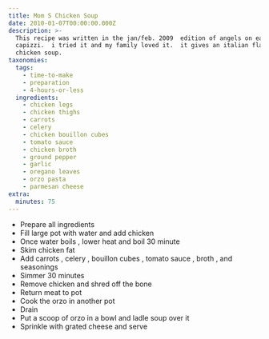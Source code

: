 ```yaml
---
title: Mom S Chicken Soup
date: 2010-01-07T00:00:00.000Z
description: >-
  This recipe was written in the jan/feb. 2009  edition of angels on earth by jo
  capizzi.  i tried it and my family loved it.  it gives an italian flavor to
  chicken soup.
taxonomies:
  tags:
    - time-to-make
    - preparation
    - 4-hours-or-less
  ingredients:
    - chicken legs
    - chicken thighs
    - carrots
    - celery
    - chicken bouillon cubes
    - tomato sauce
    - chicken broth
    - ground pepper
    - garlic
    - oregano leaves
    - orzo pasta
    - parmesan cheese
extra:
  minutes: 75
---
```

 - Prepare all ingredients
 - Fill large pot with water and add chicken
 - Once water boils , lower heat and boil 30 minute
 - Skim chicken fat
 - Add carrots , celery , bouillon cubes , tomato sauce , broth , and seasonings
 - Simmer 30 minutes
 - Remove chicken and shred off the bone
 - Return meat to pot
 - Cook the orzo in another pot
 - Drain
 - Put a scoop of orzo in a bowl and ladle soup over it
 - Sprinkle with grated cheese and serve

